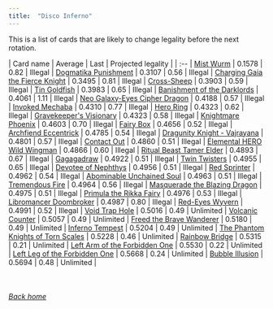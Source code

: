 ```yaml
---
title:  "Disco Inferno"
---
```


This is a list of cards that are likely to change legality before the next rotation.

| Card name | Average | Last | Projected legality |
| :-- |
[Mist Wurm](https://db.ygoprodeck.com/card/?search=Mist%20Wurm) | 0.1578 | 0.82 | Illegal |
[Dogmatika Punishment](https://db.ygoprodeck.com/card/?search=Dogmatika%20Punishment) | 0.3107 | 0.56 | Illegal |
[Charging Gaia the Fierce Knight](https://db.ygoprodeck.com/card/?search=Charging%20Gaia%20the%20Fierce%20Knight) | 0.3495 | 0.81 | Illegal |
[Cross-Sheep](https://db.ygoprodeck.com/card/?search=Cross-Sheep) | 0.3903 | 0.59 | Illegal |
[Tin Goldfish](https://db.ygoprodeck.com/card/?search=Tin%20Goldfish) | 0.3983 | 0.65 | Illegal |
[Banishment of the Darklords](https://db.ygoprodeck.com/card/?search=Banishment%20of%20the%20Darklords) | 0.4061 | 1.11 | Illegal |
[Neo Galaxy-Eyes Cipher Dragon](https://db.ygoprodeck.com/card/?search=Neo%20Galaxy-Eyes%20Cipher%20Dragon) | 0.4188 | 0.57 | Illegal |
[Invoked Mechaba](https://db.ygoprodeck.com/card/?search=Invoked%20Mechaba) | 0.4310 | 0.77 | Illegal |
[Hero Ring](https://db.ygoprodeck.com/card/?search=Hero%20Ring) | 0.4323 | 0.62 | Illegal |
[Gravekeeper's Visionary](https://db.ygoprodeck.com/card/?search=Gravekeeper's%20Visionary) | 0.4323 | 0.58 | Illegal |
[Knightmare Phoenix](https://db.ygoprodeck.com/card/?search=Knightmare%20Phoenix) | 0.4603 | 0.70 | Illegal |
[Fairy Box](https://db.ygoprodeck.com/card/?search=Fairy%20Box) | 0.4656 | 0.52 | Illegal |
[Archfiend Eccentrick](https://db.ygoprodeck.com/card/?search=Archfiend%20Eccentrick) | 0.4785 | 0.54 | Illegal |
[Dragunity Knight - Vajrayana](https://db.ygoprodeck.com/card/?search=Dragunity%20Knight%20-%20Vajrayana) | 0.4801 | 0.57 | Illegal |
[Contact Out](https://db.ygoprodeck.com/card/?search=Contact%20Out) | 0.4860 | 0.51 | Illegal |
[Elemental HERO Wild Wingman](https://db.ygoprodeck.com/card/?search=Elemental%20HERO%20Wild%20Wingman) | 0.4866 | 0.60 | Illegal |
[Ritual Beast Tamer Elder](https://db.ygoprodeck.com/card/?search=Ritual%20Beast%20Tamer%20Elder) | 0.4893 | 0.67 | Illegal |
[Gagagadraw](https://db.ygoprodeck.com/card/?search=Gagagadraw) | 0.4922 | 0.51 | Illegal |
[Twin Twisters](https://db.ygoprodeck.com/card/?search=Twin%20Twisters) | 0.4955 | 0.65 | Illegal |
[Devotee of Nephthys](https://db.ygoprodeck.com/card/?search=Devotee%20of%20Nephthys) | 0.4956 | 0.51 | Illegal |
[Red Sprinter](https://db.ygoprodeck.com/card/?search=Red%20Sprinter) | 0.4962 | 0.54 | Illegal |
[Abominable Unchained Soul](https://db.ygoprodeck.com/card/?search=Abominable%20Unchained%20Soul) | 0.4963 | 0.51 | Illegal |
[Tremendous Fire](https://db.ygoprodeck.com/card/?search=Tremendous%20Fire) | 0.4964 | 0.56 | Illegal |
[Masquerade the Blazing Dragon](https://db.ygoprodeck.com/card/?search=Masquerade%20the%20Blazing%20Dragon) | 0.4975 | 0.51 | Illegal |
[Primula the Rikka Fairy](https://db.ygoprodeck.com/card/?search=Primula%20the%20Rikka%20Fairy) | 0.4976 | 0.53 | Illegal |
[Libromancer Doombroker](https://db.ygoprodeck.com/card/?search=Libromancer%20Doombroker) | 0.4987 | 0.80 | Illegal |
[Red-Eyes Wyvern](https://db.ygoprodeck.com/card/?search=Red-Eyes%20Wyvern) | 0.4991 | 0.52 | Illegal |
[Void Trap Hole](https://db.ygoprodeck.com/card/?search=Void%20Trap%20Hole) | 0.5016 | 0.49 | Unlimited |
[Volcanic Counter](https://db.ygoprodeck.com/card/?search=Volcanic%20Counter) | 0.5057 | 0.49 | Unlimited |
[Freed the Brave Wanderer](https://db.ygoprodeck.com/card/?search=Freed%20the%20Brave%20Wanderer) | 0.5180 | 0.49 | Unlimited |
[Inferno Tempest](https://db.ygoprodeck.com/card/?search=Inferno%20Tempest) | 0.5204 | 0.49 | Unlimited |
[The Phantom Knights of Torn Scales](https://db.ygoprodeck.com/card/?search=The%20Phantom%20Knights%20of%20Torn%20Scales) | 0.5228 | 0.46 | Unlimited |
[Rainbow Bridge](https://db.ygoprodeck.com/card/?search=Rainbow%20Bridge) | 0.5315 | 0.21 | Unlimited |
[Left Arm of the Forbidden One](https://db.ygoprodeck.com/card/?search=Left%20Arm%20of%20the%20Forbidden%20One) | 0.5530 | 0.22 | Unlimited |
[Left Leg of the Forbidden One](https://db.ygoprodeck.com/card/?search=Left%20Leg%20of%20the%20Forbidden%20One) | 0.5668 | 0.24 | Unlimited |
[Bubble Illusion](https://db.ygoprodeck.com/card/?search=Bubble%20Illusion) | 0.5694 | 0.48 | Unlimited |

<br>

###### [Back home](index)
